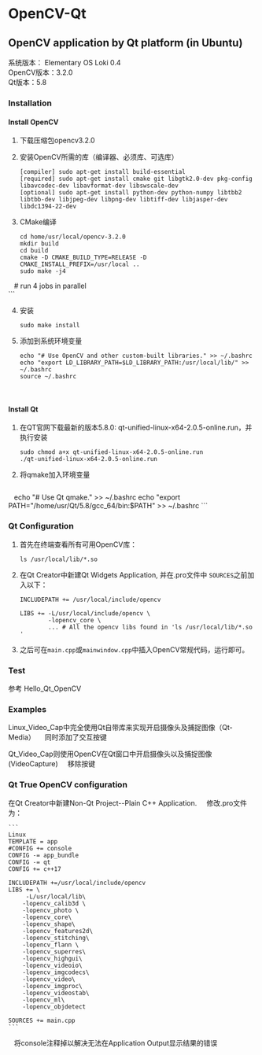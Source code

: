 # OpenCV-Qt
OpenCV application by Qt platform (in Ubuntu)
---
  
系统版本： Elementary OS Loki 0.4  
OpenCV版本：3.2.0  
Qt版本：5.8

### Installation
#### Install OpenCV
1. 下载压缩包opencv3.2.0
2. 安装OpenCV所需的库（编译器、必须库、可选库）
	```
	[compiler] sudo apt-get install build-essential
	[required] sudo apt-get install cmake git libgtk2.0-dev pkg-config libavcodec-dev libavformat-dev libswscale-dev
	[optional] sudo apt-get install python-dev python-numpy libtbb2 libtbb-dev libjpeg-dev libpng-dev libtiff-dev libjasper-dev libdc1394-22-dev
	```
	
3. CMake编译  		
 	```  		
	cd home/usr/local/opencv-3.2.0  
    mkdir build  
    cd build  
    cmake -D CMAKE_BUILD_TYPE=RELEASE -D CMAKE_INSTALL_PREFIX=/usr/local ..  
    sudo make -j4
    # run 4 jobs in parallel	  
	```  			


4. 安装   
    ```  
    sudo make install  
    ``` 

  
  
5. 添加到系统环境变量  
    ```  
    echo "# Use OpenCV and other custom-built libraries." >> ~/.bashrc
    echo "export LD_LIBRARY_PATH=$LD_LIBRARY_PATH:/usr/local/lib/" >> ~/.bashrc
    source ~/.bashrc
    ```
  
   
  
  
#### Install Qt  

1. 在QT官网下载最新的版本5.8.0: qt-unified-linux-x64-2.0.5-online.run，并执行安装

    ```
    sudo chmod a+x qt-unified-linux-x64-2.0.5-online.run
    ./qt-unified-linux-x64-2.0.5-online.run
    ```  
2. 将qmake加入环境变量  

    ```  		
    echo "# Use Qt qmake." >> ~/.bashrc
    echo "export PATH="/home/usr/Qt/5.8/gcc_64/bin:$PATH" >> ~/.bashrc
    ```		

  
  
### Qt Configuration
1. 首先在终端查看所有可用OpenCV库：  
    ```  
	ls /usr/local/lib/*.so  
    ```  
2. 在Qt Creator中新建Qt Widgets Application, 并在.pro文件中 `SOURCES`之前加入以下：     
    ```
    INCLUDEPATH += /usr/local/include/opencv  
    
    LIBS += -L/usr/local/include/opencv \        
            -lopencv_core \                
            ... # All the opencv libs found in 'ls /usr/local/lib/*.so '    
    ```  
3. 之后可在`main.cpp`或`mainwindow.cpp`中插入OpenCV常规代码，运行即可。  

### Test
参考 Hello_Qt_OpenCV



### Examples
Linux_Video_Cap中完全使用Qt自带库来实现开启摄像头及捕捉图像（Qt-Media）    
同时添加了交互按键       


Qt_Video_Cap则使用OpenCV在Qt窗口中开启摄像头以及捕捉图像(VideoCapture)     
移除按键

### Qt True OpenCV configuration    
在Qt Creator中新建Non-Qt Project--Plain C++ Application.     
修改.pro文件为：     
    
    ```   
    Linux
    TEMPLATE = app
    #CONFIG += console
    CONFIG -= app_bundle
    CONFIG -= qt
    CONFIG += c++17

    INCLUDEPATH +=/usr/local/include/opencv
    LIBS += \
         -L/usr/local/lib\
        -lopencv_calib3d \
        -lopencv_photo \
        -lopencv_core\
        -lopencv_shape\
        -lopencv_features2d\
        -lopencv_stitching\
        -lopencv_flann \
        -lopencv_superres\
        -lopencv_highgui\
        -lopencv_videoio\
        -lopencv_imgcodecs\
        -lopencv_video\
        -lopencv_imgproc\
        -lopencv_videostab\
        -lopencv_ml\
        -lopencv_objdetect

    SOURCES += main.cpp
    ```
    
    将console注释掉以解决无法在Application Output显示结果的错误

